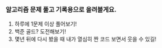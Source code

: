 ### 알고리즘 문제 풀고 기록용으로 올려볼게요.

1. 하루에 1문제 이상 풀어보기!
2. 백준 골드? 도전해보기!
3. 몇년 뒤에 다시 봤을 때 내가 열심히 짠 코드 보면서 웃을 수 있길!
